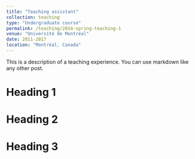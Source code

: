 ```yaml
---
title: "Teaching assistant"
collection: teaching
type: "Undergraduate course"
permalink: /teaching/2014-spring-teaching-1
venue: "Université de Montréal"
date: 2011-2017
location: "Montréal, Canada"
---
```


This is a description of a teaching experience. You can use markdown like any other post.

Heading 1
======

Heading 2
======

Heading 3
======
